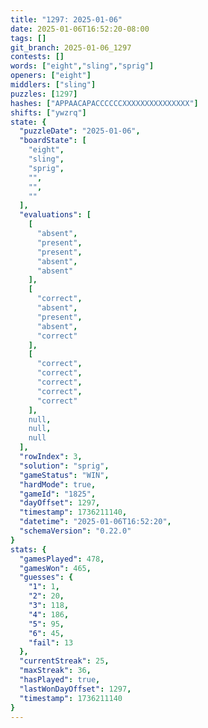 ```yaml
---
title: "1297: 2025-01-06"
date: 2025-01-06T16:52:20-08:00
tags: []
git_branch: 2025-01-06_1297
contests: []
words: ["eight","sling","sprig"]
openers: ["eight"]
middlers: ["sling"]
puzzles: [1297]
hashes: ["APPAACAPACCCCCCXXXXXXXXXXXXXXX"]
shifts: ["ywzrq"]
state: {
  "puzzleDate": "2025-01-06",
  "boardState": [
    "eight",
    "sling",
    "sprig",
    "",
    "",
    ""
  ],
  "evaluations": [
    [
      "absent",
      "present",
      "present",
      "absent",
      "absent"
    ],
    [
      "correct",
      "absent",
      "present",
      "absent",
      "correct"
    ],
    [
      "correct",
      "correct",
      "correct",
      "correct",
      "correct"
    ],
    null,
    null,
    null
  ],
  "rowIndex": 3,
  "solution": "sprig",
  "gameStatus": "WIN",
  "hardMode": true,
  "gameId": "1825",
  "dayOffset": 1297,
  "timestamp": 1736211140,
  "datetime": "2025-01-06T16:52:20",
  "schemaVersion": "0.22.0"
}
stats: {
  "gamesPlayed": 478,
  "gamesWon": 465,
  "guesses": {
    "1": 1,
    "2": 20,
    "3": 118,
    "4": 186,
    "5": 95,
    "6": 45,
    "fail": 13
  },
  "currentStreak": 25,
  "maxStreak": 36,
  "hasPlayed": true,
  "lastWonDayOffset": 1297,
  "timestamp": 1736211140
}
---
```

<!-- more -->
